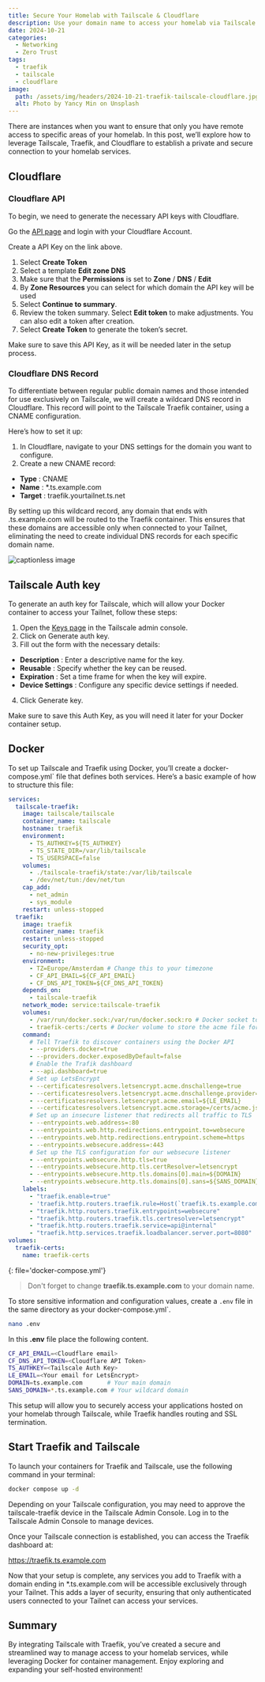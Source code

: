 ```yaml
---
title: Secure Your Homelab with Tailscale & Cloudflare
description: Use your domain name to access your homelab via Tailscale.
date: 2024-10-21
categories:
  - Networking
  - Zero Trust
tags:
  - traefik
  - tailscale
  - cloudflare
image:
  path: /assets/img/headers/2024-10-21-traefik-tailscale-cloudflare.jpg
  alt: Photo by Yancy Min on Unsplash
---
```

There are instances when you want to ensure that only you have remote access to specific areas of your homelab. In this post, we’ll explore how to leverage Tailscale, Traefik, and Cloudflare to establish a private and secure connection to your homelab services.

## Cloudflare
### Cloudflare API

To begin, we need to generate the necessary API keys with Cloudflare.

Go the [API page](https://dash.cloudflare.com/profile/api-tokens) and login with your Cloudflare Account.

Create a API Key on the link above.

1. Select **Create Token**
2. Select a template **Edit zone DNS**
3. Make sure that the **Permissions** is set to **Zone** / **DNS** / **Edit**
4. By **Zone Resources** you can select for which domain the API key will be used
5. Select **Continue to summary**.
6. Review the token summary. Select **Edit token** to make adjustments. You can also edit a token after creation.
7. Select **Create Token** to generate the token’s secret.

Make sure to save this API Key, as it will be needed later in the setup process.

### Cloudflare DNS Record

To differentiate between regular public domain names and those intended for use exclusively on Tailscale, we will create a wildcard DNS record in Cloudflare. This record will point to the Tailscale Traefik container, using a CNAME configuration.

Here’s how to set it up:

1. In Cloudflare, navigate to your DNS settings for the domain you want to configure.
2. Create a new CNAME record:
- **Type** : CNAME
- **Name** : *.ts.example.com
- **Target** : traefik.yourtailnet.ts.net

By setting up this wildcard record, any domain that ends with .ts.example.com will be routed to the Traefik container. This ensures that these domains are accessible only when connected to your Tailnet, eliminating the need to create individual DNS records for each specific domain name.

![captionless image](assets/img/screenshots/cloudflare_dns_tailscale.png)

## Tailscale Auth key

To generate an auth key for Tailscale, which will allow your Docker container to access your Tailnet, follow these steps:

1. Open the [Keys page](https://login.tailscale.com/admin/settings/keys) in the Tailscale admin console.
2. Click on Generate auth key.
3. Fill out the form with the necessary details:
- **Description** : Enter a descriptive name for the key.
- **Reusable** : Specify whether the key can be reused.
- **Expiration** : Set a time frame for when the key will expire.
- **Device Settings** : Configure any specific device settings if needed.
4. Click Generate key.

Make sure to save this Auth Key, as you will need it later for your Docker container setup.

## Docker

To set up Tailscale and Traefik using Docker, you’ll create a docker-compose.yml` file that defines both services. Here’s a basic example of how to structure this file:

```yaml
services:
  tailscale-traefik:
    image: tailscale/tailscale
    container_name: tailscale
    hostname: traefik
    environment:
      - TS_AUTHKEY=${TS_AUTHKEY}
      - TS_STATE_DIR=/var/lib/tailscale
      - TS_USERSPACE=false
    volumes:
      - ./tailscale-traefik/state:/var/lib/tailscale
      - /dev/net/tun:/dev/net/tun
    cap_add:
      - net_admin
      - sys_module
    restart: unless-stopped
  traefik:
    image: traefik
    container_name: traefik
    restart: unless-stopped
    security_opt:
      - no-new-privileges:true
    environment:
      - TZ=Europe/Amsterdam # Change this to your timezone
      - CF_API_EMAIL=${CF_API_EMAIL}
      - CF_DNS_API_TOKEN=${CF_DNS_API_TOKEN}
    depends_on:
      - tailscale-traefik
    network_mode: service:tailscale-traefik
    volumes:
      - /var/run/docker.sock:/var/run/docker.sock:ro # Docker socket to watch for Traefik
      - traefik-certs:/certs # Docker volume to store the acme file for the Certifactes
    command:
      # Tell Traefik to discover containers using the Docker API
      - --providers.docker=true
      - --providers.docker.exposedByDefault=false
      # Enable the Trafik dashboard
      - --api.dashboard=true
      # Set up LetsEncrypt
      - --certificatesresolvers.letsencrypt.acme.dnschallenge=true
      - --certificatesresolvers.letsencrypt.acme.dnschallenge.provider=cloudflare
      - --certificatesresolvers.letsencrypt.acme.email=${LE_EMAIL}
      - --certificatesresolvers.letsencrypt.acme.storage=/certs/acme.json
      # Set up an insecure listener that redirects all traffic to TLS
      - --entrypoints.web.address=:80
      - --entrypoints.web.http.redirections.entrypoint.to=websecure
      - --entrypoints.web.http.redirections.entrypoint.scheme=https
      - --entrypoints.websecure.address=:443
      # Set up the TLS configuration for our websecure listener
      - --entrypoints.websecure.http.tls=true
      - --entrypoints.websecure.http.tls.certResolver=letsencrypt
      - --entrypoints.websecure.http.tls.domains[0].main=${DOMAIN}
      - --entrypoints.websecure.http.tls.domains[0].sans=${SANS_DOMAIN}
    labels:
      - "traefik.enable=true"
      - 'traefik.http.routers.traefik.rule=Host(`traefik.ts.example.com`)'
      - "traefik.http.routers.traefik.entrypoints=websecure"
      - "traefik.http.routers.traefik.tls.certresolver=letsencrypt"
      - "traefik.http.routers.traefik.service=api@internal"
      - "traefik.http.services.traefik.loadbalancer.server.port=8080"
volumes:
  traefik-certs:
    name: traefik-certs
```
{: file='docker-compose.yml'}

> Don't forget to change **traefik.ts.example.com** to your domain name.

To store sensitive information and configuration values, create a `.env` file in the same directory as your docker-compose.yml`.

```bash
nano .env
```

In this **.env** file place the following content.

```bash
CF_API_EMAIL=<Cloudflare email>
CF_DNS_API_TOKEN=<Cloudflare API Token>
TS_AUTHKEY=<Tailscale Auth Key>
LE_EMAIL=<Your email for LetsEncrypt>
DOMAIN=ts.example.com       # Your main domain
SANS_DOMAIN=*.ts.example.com # Your wildcard domain
```

This setup will allow you to securely access your applications hosted on your homelab through Tailscale, while Traefik handles routing and SSL termination.

## Start Traefik and Tailscale

To launch your containers for Traefik and Tailscale, use the following command in your terminal:

```bash
docker compose up -d
```

Depending on your Tailscale configuration, you may need to approve the tailscale-traefik device in the Tailscale Admin Console. Log in to the Tailscale Admin Console to manage devices.

Once your Tailscale connection is established, you can access the Traefik dashboard at:

https://traefik.ts.example.com

Now that your setup is complete, any services you add to Traefik with a domain ending in *.ts.example.com will be accessible exclusively through your Tailnet. This adds a layer of security, ensuring that only authenticated users connected to your Tailnet can access your services.

## Summary

By integrating Tailscale with Traefik, you’ve created a secure and streamlined way to manage access to your homelab services, while leveraging Docker for container management. Enjoy exploring and expanding your self-hosted environment!
